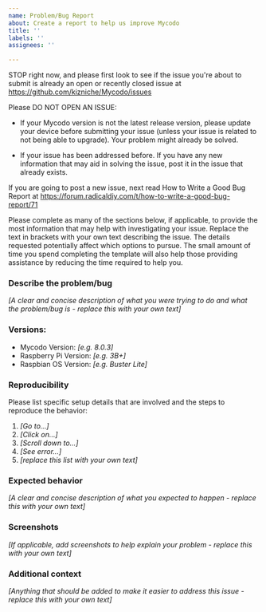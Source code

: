 ```yaml
---
name: Problem/Bug Report
about: Create a report to help us improve Mycodo
title: ''
labels: ''
assignees: ''

---
```

STOP right now, and please first look to see if the issue you're about to submit is already an open or recently closed issue at https://github.com/kizniche/Mycodo/issues

Please DO NOT OPEN AN ISSUE:

 - If your Mycodo version is not the latest release version, please update your device before submitting your issue (unless your issue is related to not being able to upgrade). Your problem might already be solved.

 - If your issue has been addressed before. If you have any new information that may aid in solving the issue, post it in the issue that already exists.

If you are going to post a new issue, next read How to Write a Good Bug Report at https://forum.radicaldiy.com/t/how-to-write-a-good-bug-report/71

Please complete as many of the sections below, if applicable, to provide the most information that may help with investigating your issue. Replace the text in brackets with your own text describing the issue. The details requested potentially affect which options to pursue. The small amount of time you spend completing the template will also help those providing assistance by reducing the time required to help you.

### Describe the problem/bug

*[A clear and concise description of what you were trying to do and what the problem/bug is - replace this with your own text]*

### Versions:

 - Mycodo Version: *[e.g. 8.0.3]*
 - Raspberry Pi Version: *[e.g. 3B+]*
 - Raspbian OS Version: *[e.g. Buster Lite]*

### Reproducibility

Please list specific setup details that are involved and the steps to reproduce the behavior:

1. *[Go to...]*
2. *[Click on...]*
3. *[Scroll down to...]*
4. *[See error...]*
5. *[replace this list with your own text]*

### Expected behavior

*[A clear and concise description of what you expected to happen - replace this with your own text]*

### Screenshots

*[If applicable, add screenshots to help explain your problem - replace this with your own text]*

### Additional context

*[Anything that should be added to make it easier to address this issue - replace this with your own text]*
